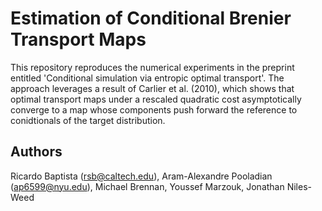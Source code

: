 # Estimation of Conditional Brenier Transport Maps

This repository reproduces the numerical experiments in the preprint entitled 'Conditional simulation via entropic optimal transport'. The approach leverages a result of Carlier et al. (2010), which shows that optimal transport maps under a rescaled quadratic cost asymptotically converge to a map whose components push forward the reference to conidtionals of the target distribution. 

## Authors

Ricardo Baptista (rsb@caltech.edu), Aram-Alexandre Pooladian (ap6599@nyu.edu), Michael Brennan, Youssef Marzouk, Jonathan Niles-Weed
